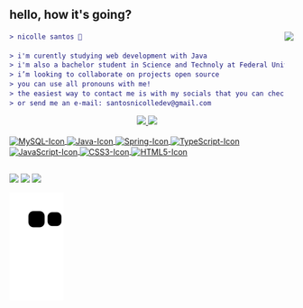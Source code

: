 ## hello, how it's going?

<img align="right" height="200" src="https://media.giphy.com/media/Z96Ax1zh5aSsHczGve/giphy.gif"/>

```diff
> nicolle santos 🍄

> i'm curently studying web development with Java
> i'm also a bachelor student in Science and Technoly at Federal University of ABC
> i’m looking to collaborate on projects open source
> you can use all pronouns with me!
> the easiest way to contact me is with my socials that you can check bellow
> or send me an e-mail: santosnicolledev@gmail.com
```

<div align="center">
  <a href="https://github.com/santosnicolle">
  <img height="120em" src="https://github-readme-stats.vercel.app/api?username=santosnicolle&show_icons=true&theme=dark&include_all_commits=true&count_private=true"/>
  <img height="120em" src="https://github-readme-stats.vercel.app/api/top-langs/?username=santosnicolle&layout=compact&langs_count=7&theme=dark"/>
</div>
  
  <div style="display: inline_block"><br>
  <img align="center" alt="MySQL-Icon" height="30" width="100" & border-radius="10px;" src="https://img.shields.io/badge/MySQL-00000F?style=flat&logo=mysql&logoColor=white">
  <img align="center" alt="Java-Icon" height="30" width="80" src="https://img.shields.io/badge/Java-ED8B00?style=flat&logo=java&logoColor=white">
  <img align="center" alt="Spring-Icon" height="30" width="90" & border-radius="10px;" src="https://img.shields.io/badge/Spring-6DB33F?style=flat&logo=spring&logoColor=white">
    <img align="center" alt="TypeScript-Icon" height="30" width="100" & border-radius="10px;" src="https://img.shields.io/badge/TypeScript-007ACC?style=flat&logo=typescript&logoColor=white">
    <img align="center" alt="JavaScript-Icon" height="30" width="100" & border-radius="10px;" src="https://img.shields.io/badge/JavaScript-323330?style=flat&logo=javascript&logoColor=F7DF1E">
    <img align="center" alt="CSS3-Icon" height="30" width="90" & border-radius="10px;" src="https://img.shields.io/badge/CSS3-1572B6?style=flat&logo=css3&logoColor=white">
    <img align="center" alt="HTML5-Icon" height="30" width="90" & border-radius="10px;" src="https://img.shields.io/badge/HTML5-E34F26?style=flat&logo=html5&logoColor=white">
</div>
  
##
  
  
<div>
  <a href="https://www.linkedin.com/in/santosnicolle/" target="_blank"><img height="28em" src="https://img.shields.io/badge/LinkedIn-0077B5?style=flat&logo=linkedin&logoColor=white" target="_blank"></a>
  <a href="https://twitter.com/stringsantos" target="_blank"><img height="28em" src="https://img.shields.io/badge/Twitter-1DA1F2?style=flat&logo=twitter&logoColor=white" target="_blank"></a>
  <a href="https://open.spotify.com/user/nicollxss?si=4309b8f7a1654b94" target="_blank"><img height="28em" src="https://img.shields.io/badge/Spotify-1ED760?&style=flat&logo=spotify&logoColor=white" target="_blank"></a>
  
 ![Snake animation](https://github.com/santosnicolle/santosnicolle/blob/output/github-contribution-grid-snake.svg)
  
</div>
